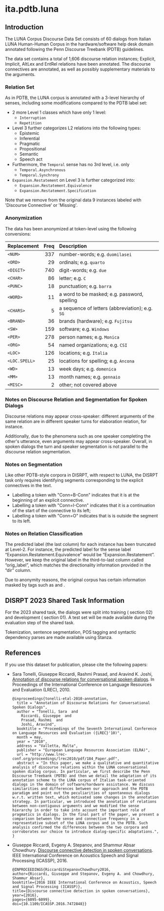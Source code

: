 # ita.pdtb.luna

## Introduction

The LUNA Corpus Discourse Data Set consists of 60 dialogs from Italian LUNA Human-Human Corpus in the hardware/software help desk domain annotated following the Penn Discourse Treebank (PDTB) guidelines. 

The data set contains a total of 1,606 discourse relation instances; Explicit, Implicit, AltLex and EntRel relations have been annotated. The discourse connectives are annotated, as well as possibly supplementary materials to the arguments.

### Relation Set

As in PDTB, the LUNA corpus is annotated with a 3-level hierarchy of senses, including some modifications compared to the PDTB label set:
- 2 more Level 1 classes which have only 1 level:
    - `Interruption`
    - `Repetition`
- Level 3  further categorizes L2 relations into the following types:
    - Epistemic
    - Inferential
    - Pragmatic
    - Propositional
    - Semantic
    - Speech act
- Furthermore, the `Temporal` sense has no 3rd level, i.e. only
    - `Temporal.Asynchronous`
    - `Temporal.Synchrony`
- `Expansion.Restatement` on Level 3 is further categorized into:
    - `Expansion.Restatement.Equivalence`
    - `Expansion.Restatement.Specification`
    
Note that we remove from the original data 9 instances labeled with 'Discourse Connective' or 'Missing'.


### Anonymization

The data has been anonymized at token-level using the following conversions:

| Replacement   | Freq | Description                                     |
|:--------------|-----:|:------------------------------------------------|
| `<NUM>`       |  337 | number-words; e.g. `duomilasei`                 |
| `<ORD>`       |   29 | ordinals; e.g. `quarto`                         |
| `<DIGIT>`     |  740 | digit-words; e.g. `due`                         |
| `<CHAR>`      |   86 | letter; e.g. `C`                                |
| `<PUNC>`      |   18 | punctuation; e.g. `barra`                       |
| `<WORD>`      |   11 | a word to be masked; e.g. password, spelling    |
| `<CHARS>`     |    5 | a sequence of letters (abbreviation); e.g. `SG` |
| `<BRAND>`     |   36 | brands (hardware); e.g. `Fujitsu`               |
| `<SW>`        |  159 | software; e.g. `Windows`                        |
| `<PER>`       |  278 | person names; e.g. `Monica`                     |
| `<ORG>`       |   54 | named organizations; e.g. `CSI`                 |
| `<LOC>`       |  126 | locations; e.g. `Italia`                        |
| `<LOC.SPELL>` |   25 | locations for spelling; e.g. `Ancona`           |
| `<WD>`        |   13 | week days; e.g. `domenica`                      |
| `<MM>`        |   13 | month names; e.g. `gennaio`                     |
| `<MISC>`      |    2 | other; not covered above                        |


### Notes on Discourse Relation and Segmentation for Spoken Dialogs  

Discourse relations may appear cross-speaker: different arguments of the same relation are in different speaker turns for elaboration relation, for instance.

Additionally, due to the phenomena such as one speaker completing the other's utterance, even arguments may appear cross-speaker.
Overall, in spoken dialogs the turn and speaker segmentation is not parallel to the discourse relation segmentation.


### Notes on Segmentation

Like other PDTB-style corpora in DISRPT, with respect to LUNA, the DISRPT task only requires identifying segments corresponding to the explicit connectives in the text.

  * Labelling a token with "Conn=B-Conn" indicates that it is at the beginning of an explicit connective.
  * Labelling a token with "Conn=I-Conn" indicates that it is a continuation of the start of the connective
   to its left;
  * Labelling a token with "Conn=O" indicates that is is outside the segment to its left.


### Notes on Relation Classification

The predicted label (the last column) for each instance has been truncated at Level-2. 
For instance, the predicted label for the sense label “Expansion.Restatement.Equivalence” would be “Expansion.Restatement”. 
However, we keep the original label in the third-to-last column called “orig_label”, which matches the directionality information provided in the “dir” column.

Due to anonymity reasons, the original corpus has certain information masked by tags such as <PER> and <NUM>. 


## DISRPT 2023 Shared Task Information

For the 2023 shared task, the dialogs were split into training ( section 02) and development ( section 01).
A test set will be made available during the evaluation step of the shared task.

Tokenization, sentence segmentation, POS tagging and syntactic dependency parses are made available using Stanza.



## References

If you use this dataset for publication, please cite the following papers:

- Sara Tonelli, Giuseppe Riccardi, Rashmi Prasad, and Aravind K. Joshi,
  [Annotation of discourse relations for conversational spoken dialogs](http://www.lrec-conf.org/proceedings/lrec2010/pdf/184_Paper.pdf).
  In Proceedings of the International Conference on Language Resources and Evaluation (LREC), 2010.
  ```
  @inproceedings{tonelli-etal-2010-annotation,
    title = "Annotation of Discourse Relations for Conversational Spoken Dialogs",
    author = "Tonelli, Sara  and
      Riccardi, Giuseppe  and
      Prasad, Rashmi  and
      Joshi, Aravind",
    booktitle = "Proceedings of the Seventh International Conference on Language Resources and Evaluation ({LREC}'10)",
    month = may,
    year = "2010",
    address = "Valletta, Malta",
    publisher = "European Language Resources Association (ELRA)",
    url = "http://www.lrec-conf.org/proceedings/lrec2010/pdf/184_Paper.pdf",
    abstract = "In this paper, we make a qualitative and quantitative analysis of discourse relations within the LUNA conversational spoken dialog corpus. In particular, we first describe the Penn Discourse Treebank (PDTB) and then we detail the adaptation of its annotation scheme to the LUNA corpus of Italian task-oriented dialogs in the domain of software/hardware assistance. We discuss similarities and differences between our approach and the PDTB paradigm and point out the peculiarities of spontaneous dialogs w.r.t. written text, which motivated some changes in the annotation strategy. In particular, we introduced the annotation of relations between non-contiguous arguments and we modified the sense hierarchy in order to take into account the important role of pragmatics in dialogs. In the final part of the paper, we present a comparison between the sense and connective frequency in a representative subset of the LUNA corpus and in the PDTB. Such analysis confirmed the differences between the two corpora and corroborates our choice to introduce dialog-specific adaptations.",
  }
  ```
  

- Giuseppe Riccardi, Evgeny A. Stepanov, and Shammur Absar Chowdhury.
 [ Discourse connective detection in spoken conversations](https://ieeexplore.ieee.org/document/7472848).
  IEEE International Conference on Acoustics Speech and Signal Processing (ICASSP), 2016.
  ```
  @INPROCEEDINGS{RiccardiStepanovChowdhury2016,
  author={Riccardi, Giuseppe and Stepanov, Evgeny A. and Chowdhury, Shammur Absar},
  booktitle={2016 IEEE International Conference on Acoustics, Speech and Signal Processing (ICASSP)},
  title={Discourse connective detection in spoken conversations},
  year={2016}, 
  pages={6095-6099},
  doi={10.1109/ICASSP.2016.7472848}}
  ```
